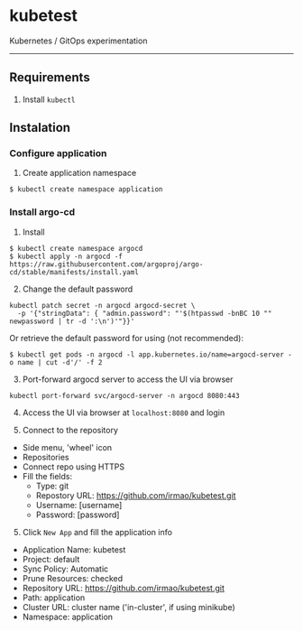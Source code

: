 # kubetest
Kubernetes / GitOps experimentation

---

## Requirements
1. Install `kubectl`

## Instalation

### Configure application
1. Create application namespace
```
$ kubectl create namespace application
```

### Install argo-cd

1. Install
```
$ kubectl create namespace argocd
$ kubectl apply -n argocd -f https://raw.githubusercontent.com/argoproj/argo-cd/stable/manifests/install.yaml
```

2. Change the default password
```
kubectl patch secret -n argocd argocd-secret \
  -p '{"stringData": { "admin.password": "'$(htpasswd -bnBC 10 "" newpassword | tr -d ':\n')'"}}'
```

Or retrieve the default password for using (not recommended):
```
$ kubectl get pods -n argocd -l app.kubernetes.io/name=argocd-server -o name | cut -d'/' -f 2
```

3. Port-forward argocd server to access the UI via browser

```
kubectl port-forward svc/argocd-server -n argocd 8080:443
```

4. Access the UI via browser at `localhost:8080` and login

5. Connect to the repository
  - Side menu, 'wheel' icon
  - Repositories
  - Connect repo using HTTPS
  - Fill the fields:
    - Type: git
    - Repostory URL: https://github.com/irmao/kubetest.git
    - Username: [username]
    - Password: [password]

5. Click `New App` and fill the application info
  - Application Name: kubetest
  - Project: default
  - Sync Policy: Automatic
  - Prune Resources: checked
  - Repository URL: https://github.com/irmao/kubetest.git
  - Path: application
  - Cluster URL: cluster name ('in-cluster', if using minikube)
  - Namespace: application
